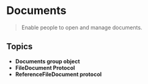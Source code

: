 # Documents

> Enable people to open and manage documents.

## Topics
* **Documents group object**
* **FileDocument Protocol**
* **ReferenceFileDocument protocol**


